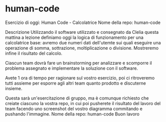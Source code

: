 # human-code

Esercizio di oggi: Human Code - Calcolatrice
Nome della repo: human-code

Descrizione
Utilizzando il software utilizzato e consegnato da Clelia questa mattina a lezione definiamo oggi la logica di funzionamento per una calcolatrice base:
avremo due numeri dati dell'utemte sui quali eseguire una operazione di somma, sottrazione, moltiplicazione o divisione. Mostreremo infine il risultato del calcolo.

Ciascun team dovrà fare un brainstorming per analizzare e scomporre il problema assegnato e implementare la soluzione con il software.

Avete 1 ora di tempo per ragionare sul vostro esercizio, poi ci ritroveremo tutti assieme per esporre agli altri team quanto prodotto e discuterne insieme.

Questa sarà un'esercitazione di gruppo, ma è comunque richiesto che creiate ciascuno la vostra repo, in cui poi pusherete il risultato del lavoro del team facendo uno screenshot del vostro diagramma commitando e pushando l'immagine.
Nome della repo: human-code
Buon lavoro